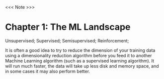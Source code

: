 <<< Note >>>

# Chapter 1: The ML Landscape

Unsupervised; Supervised; Semisupervised; Reinforcement; 

It is often a good idea to try to reduce the dimension of your training data using a dimensionality reduction algorithm before you feed it to another Machine Learning algorithm (such as a supervised learning algorithm). It will run much faster, the data will take up less disk and memory space, and in some cases it may also perform better.

